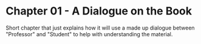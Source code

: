 # Chapter 01 - A Dialogue on the Book

Short chapter that just explains how it will use a made up dialogue between "Professor" and "Student" to help with understanding the material.
